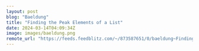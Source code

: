 ```yaml
---
layout: post
blog: "Baeldung"
title: "Finding the Peak Elements of a List"
date: 2024-03-14T04:09:34Z
image: images/baeldung.png
remote_url: "https://feeds.feedblitz.com/~/873587651/0/baeldung~Finding-the-Peak-Elements-of-a-List"
---
```

